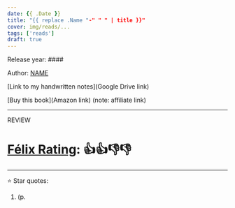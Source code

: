 ```yaml
---
date: {{ .Date }}
title: "{{ replace .Name "-" " " | title }}"
cover: img/reads/...
tags: ['reads']
draft: true
---
```


Release year: ####

Author: [NAME]()

[Link to my handwritten notes](Google Drive link)

[Buy this book](Amazon link) (note: affiliate link)

---

REVIEW

# [Félix Rating](/posts/2023/10/my-book-ratings-explained/): 👍👍👎👎

---

:star: Star quotes:

1. (p. 
